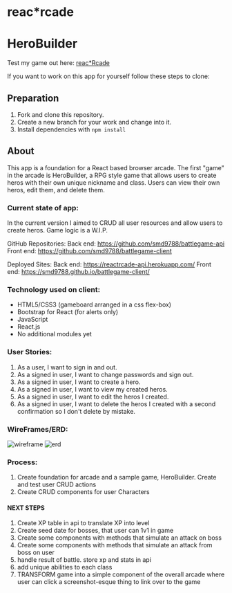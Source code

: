# reac*rcade
# HeroBuilder

Test my game out here: [reac*Rcade](https://smd9788.github.io/battlegame-client/#/)

If you want to work on this app for yourself follow these steps to clone:
## Preparation

1. Fork and clone this repository.
2. Create a new branch for your work and change into it.
3. Install dependencies with `npm install`

## About

This app is a foundation for a React based browser arcade. The first "game" in the arcade is HeroBuilder, a RPG style game that allows users to create heros with their own unique nickname and class. Users can view their own heros, edit them, and delete them.

### Current state of app:
In the current version I aimed to CRUD all user resources and allow users to create heros. Game logic is a W.I.P.

GitHub Repositories:
Back end: https://github.com/smd9788/battlegame-api
Front end: https://github.com/smd9788/battlegame-client

Deployed Sites:
Back end: https://reactrcade-api.herokuapp.com/
Front end: https://smd9788.github.io/battlegame-client/

### Technology used on client:
  - HTML5/CSS3 (gameboard arranged in a css flex-box)
  - Bootstrap for React (for alerts only)
  - JavaScript
  - React.js
  - No additional modules yet

### User Stories:
1. As a user, I want to sign in and out.
2. As a signed in user, I want to change passwords and sign out.
3. As a signed in user, I want to create a hero.
4. As a signed in user, I want to view my created heros.
5. As a signed in user, I want to edit the heros I created.
6. As a signed in user, I want to delete the heros I created with a second confirmation so I don't delete by mistake.

### WireFrames/ERD:
![wireframe]('public/images/wireframe.jpg')
![erd]('public/images/erd.jpg')

### Process:
1. Create foundation for arcade and a sample game, HeroBuilder. Create and test user CRUD actions
2. Create CRUD components for user Characters
#### NEXT STEPS
1. Create XP table in api to translate XP into level
2. Create seed date for bosses, that user can 1v1 in game
3. Create some components with methods that simulate an attack on boss
4. Create some components with methods that simulate an attack from boss on user
5. handle result of battle. store xp and stats in api
6. add unique abilities to each class
7. TRANSFORM game into a simple component of the overall arcade where user can click a screenshot-esque thing to link over to the game
